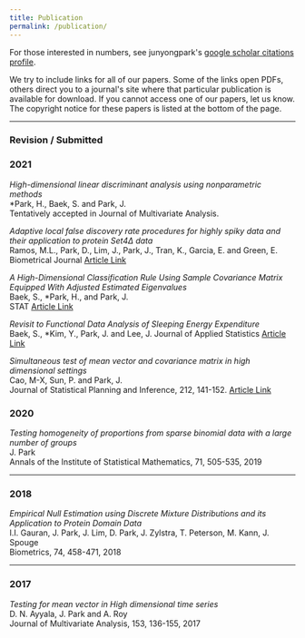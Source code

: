 ```yaml
---
title: Publication
permalink: /publication/
---
```


For those interested in numbers, see junyongpark's [google scholar citations profile](https://scholar.google.com/citations?user=MiFqJGcAAAAJ).

We try to include links for all of our papers. Some of the links open PDFs, others direct you to a journal's site where that particular publication is available for download. If you cannot access one of our papers, let us know. The copyright notice for these papers is listed at the bottom of the page.

<hr>

###  Revision / Submitted 

### 2021 
_High-dimensional linear discriminant analysis using nonparametric methods_ <br>
*Park, H.,  Baek, S. and Park, J.  <br>
Tentatively accepted in Journal of Multivariate Analysis.

_Adaptive local false discovery rate procedures for highly spiky data and their application to protein Set4Δ data_ <br>
Ramos, M.L., Park, D., Lim, J., Park, J., Tran, K.,  Garcia, E. and  Green, E. <br>
Biometrical Journal   [Article Link](https://onlinelibrary.wiley.com/doi/full/10.1002/bimj.202000256)

_A High-Dimensional Classification Rule Using Sample Covariance Matrix Equipped With Adjusted Estimated Eigenvalues_ <br>
Baek, S., *Park, H., and Park, J.  <br>
 STAT [Article Link](https://onlinelibrary.wiley.com/doi/full/10.1002/sta4.358)

 _Revisit to Functional Data Analysis of Sleeping Energy Expenditure_ <br>
Baek, S., *Kim, Y.,  Park, J. and Lee, J.   Journal of Applied Statistics 
[Article Link](https://www.tandfonline.com/doi/full/10.1080/02664763.2020.1838457)


 _Simultaneous test of mean vector and covariance matrix in high dimensional settings_<br>
 Cao, M-X, Sun, P. and Park, J. <br>
 Journal of Statistical Planning and Inference,  212,  141-152. [Article Link](https://www.sciencedirect.com/science/article/pii/S0378375820301051)


### 2020

_Testing homogeneity of proportions from sparse binomial data with a large number of groups_<br>
J. Park<br>
 Annals of the Institute of Statistical Mathematics, 71, 505-535, 2019 


<hr>

### 2018

_Empirical Null Estimation using Discrete Mixture Distributions and its Application to Protein Domain Data_<br>
I.I. Gauran, J. Park, J. Lim, D. Park, J. Zylstra, T. Peterson, M. Kann, J. Spouge<br>
Biometrics, 74, 458-471, 2018

<hr>

### 2017

_Testing for mean vector in High dimensional time series_<br>
D. N. Ayyala, J. Park and A. Roy<br>
Journal of Multivariate Analysis, 153, 136-155, 2017